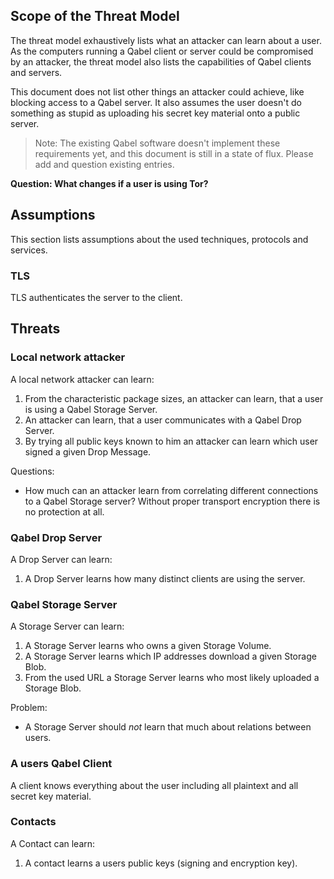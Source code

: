 ## Scope of the Threat Model

The threat model exhaustively lists what an attacker can learn about a user.
As the computers running a Qabel client or server could be compromised by an
attacker, the threat model also lists the capabilities of Qabel clients and
servers.

This document does not list other things an attacker could achieve, like
blocking access to a Qabel server. It also assumes the user doesn't do
something as stupid as uploading his secret key material onto a public server.

> Note: The existing Qabel software doesn't implement these requirements yet,
> and this document is still in a state of flux. 
> Please add and question existing entries.

**Question: What changes if a user is using Tor?**


## Assumptions

This section lists assumptions about the used techniques, protocols and services.

### TLS

TLS authenticates the server to the client.




## Threats

### Local network attacker

A local network attacker can learn:

1. From the characteristic package sizes, an attacker can learn, that a user is using a Qabel Storage Server.
2. An attacker can learn, that a user communicates with a Qabel Drop Server.
3. By trying all public keys known to him an attacker can learn which user signed a given Drop Message.

Questions:

* How much can an attacker learn from correlating different connections to a Qabel Storage server? 
  Without proper transport encryption there is no protection at all.

### Qabel Drop Server

A Drop Server can learn:

1. A Drop Server learns how many distinct clients are using the server.

### Qabel Storage Server

A Storage Server can learn:

1. A Storage Server learns who owns a given Storage Volume.
2. A Storage Server learns which IP addresses download a given Storage Blob.
3. From the used URL a Storage Server learns who most likely uploaded a Storage Blob.

Problem:

* A Storage Server should *not* learn that much about relations between users.

### A users Qabel Client

A client knows everything about the user including all plaintext and all secret key material.

### Contacts

A Contact can learn:

1. A contact learns a users public keys (signing and encryption key).

